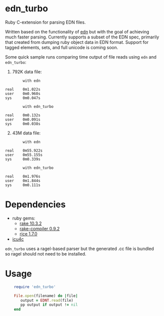 edn_turbo
============

Ruby C-extension for parsing EDN files.

Written based on the functionality of
[edn](https://github.com/relevance/edn-ruby) but with the goal of
achieving much faster parsing. Currently supports a subset of the EDN
spec, primarily that created from dumping ruby object data in EDN
format. Support for tagged elements, sets, and full unicode is coming
soon.

Some quick sample runs comparing time output of file reads using `edn`
and `edn_turbo`:

1. 792K data file:

```
        with edn

real    0m1.022s
user    0m0.960s
sys     0m0.047s

        with edn_turbo

real    0m0.132s
user    0m0.091s
sys     0m0.038s
```

2. 43M data file:

```
        with edn

real    0m55.922s
user    0m55.155s
sys     0m0.339s

        with edn_turbo

real    0m1.976s
user    0m1.844s
sys     0m0.111s
```

Dependencies
============

- ruby gems:
  - [rake 10.3.2](http://rake.rubyforge.org)
  - [rake-compiler 0.9.2](http://rake-compiler.rubyforge.org)
  - [rice 1.7.0](http://rice.rubyforge.org)
- [icu4c](http://icu-project.org/apiref/icu4c/)

`edn_turbo` uses a ragel-based parser but the generated .cc file is
bundled so ragel should not need to be installed.


Usage
=====
```ruby
    require 'edn_turbo'

    File.open(filename) do |file|
       output = EDNT.read(file)
       pp output if output != nil
    end
```
